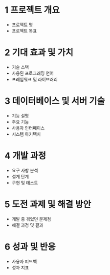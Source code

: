 # 1 프로젝트 개요
- 프로젝트 명
- 프로젝트 목표

# 2 기대 효과 및 가치
- 기술 스택
- 사용된 프로그래밍 언어
- 프레임워크 및 라이브러리

# 3 데이터베이스 및 서버 기술
- 기능 설명
- 주요 기능
- 사용자 인터페이스
- 시스템 아키텍처

# 4 개발 과정
- 요구 사항 분석
- 설계 단계
- 구현 및 테스트

# 5 도전 과제 및 해결 방안
- 개발 중 겪었던 문제점
- 해결 과정 및 결과

# 6 성과 및 반응
- 사용자 피드백
- 성과 지표
